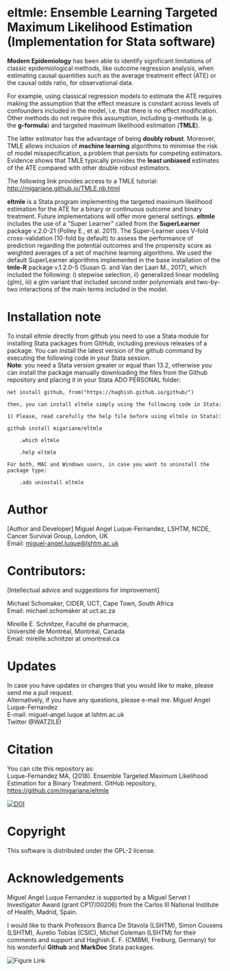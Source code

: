 # eltmle: Ensemble Learning Targeted Maximum Likelihood Estimation (Implementation for Stata software)  

**Modern Epidemiology** has been able to identify significant limitations of classic epidemiological methods, like outcome regression analysis, when estimating causal quantities such as the average treatment effect (ATE) or the causal odds ratio, for observational data.       

For example, using classical regression models to estimate the ATE requires making the assumption that the effect measure is constant across levels of confounders included in the model, i.e. that there is no effect modification. Other methods do not require this assumption, including g-methods (e.g. the **g-formula**) and targeted maximum likelihood estimation (**TMLE**).     

The latter estimator has the advantage of being **doubly robust**. Moreover, TMLE allows inclusion of **machine learning** algorithms to minimise the risk of model misspecification, a problem that persists for competing estimators. Evidence shows that TMLE typically provides the **least unbiased** estimates of the ATE compared with other double robust estimators.         

The following link provides access to a TMLE tutorial:  http://migariane.github.io/TMLE.nb.html       

**eltmle** is a Stata program implementing the targeted maximum likelihood estimation for the ATE for a binary or continuous outcome and binary treatment. Future implementations will offer more general settings. **eltmle** includes the use of a "Super Learner" called from the **SuperLearner** package v.2.0-21 (Polley E., et al. 2011). The Super-Learner uses V-fold cross-validation (10-fold by default) to assess the performance of prediction regarding the potential outcomes and the propensity score as weighted averages of a set of machine learning algorithms. We used the default SuperLearner algorithms implemented in the base installation of the **tmle-R** package v.1.2.0-5 (Susan G. and Van der Laan M., 2017), which included the following: i) stepwise selection, ii) generalized linear modeling (glm), iii) a glm variant that included second order polynomials and two-by-two interactions of the main terms included in the model.    

# Installation note    

To install eltmle directly from github you need to use a Stata module for installing Stata packages from GitHub, including previous releases of a package. You can install the latest version of the github command by executing the following code in your Stata session.    
**Note**: you need a Stata version greater or equal than 13.2, otherwise you can install the package manually downloading the files from the Github repository and placing it in your Stata ADO PERSONAL folder:   

    net install github, from("https://haghish.github.io/github/")

    then, you can install eltmle simply using the following code in Stata:

    1) Please, read carefully the help file before using eltmle in Stata):  
    
    github install migariane/eltmle  
   
        .which eltmle   

        .help eltmle   
   
    For both, MAC and Windows users, in case you want to uninstall the package type:    
	
        .ado uninstall eltmle   
     
 
# Author 
[Author and Developer]
Miguel Angel Luque-Fernandez, LSHTM, NCDE, Cancer Survival Group, London, UK    
Email: miguel-angel.luque@lshtm.ac.uk 

# Contributors:
[Intellectual advice and suggestions for improvement]

Michael Schomaker, CIDER, UCT, Cape Town, South Africa      
Email: michael.schomaker at uct.ac.za 

Mireille E. Schnitzer, Faculté de pharmacie,     
Université de Montréal, Montréal, Canada  
Email: mireille.schnitzer at umontreal.ca   
 
# Updates
In case you have updates or changes that you would like to make, please send me a pull request.  
Alternatively, if you have any questions, please e-mail me. 
Miguel Angel Luque-Fernandez    
E-mail: miguel-angel.luque at lshtm.ac.uk  
Twitter @WATZILEI  

# Citation    
You can cite this repository as:  
Luque-Fernandez MA, (2018). Ensemble Targeted Maximum Likelihood Estimation for a Binary Treatment. 
GitHub repository, https://github.com/migariane/eltmle          

[![DOI](https://zenodo.org/badge/DOI/10.5281/zenodo.2560828.svg)](https://doi.org/10.5281/zenodo.2560828)

# Copyright
This software is distributed under the GPL-2 license.

# Acknowledgements  
Miguel Angel Luque Fernandez is supported by a Miguel Servet I Investigator Award (grant CP17/00206) from the Carlos III National Institute of Health, Madrid, Spain.  
  
I would like to thank Professors Bianca De Stavola (LSHTM), Simon Cousens (LSHTM), Aurelio Tobias (CSIC), Michel Coleman (LSHTM) for their comments and support and Haghish E. F. (CMBMI, Freiburg, Germany) for his wonderful **Github** and **MarkDoc** Stata packages. 

![Figure Link](https://github.com/migariane/eltmle/blob/master/Acknowledgement.png)   
